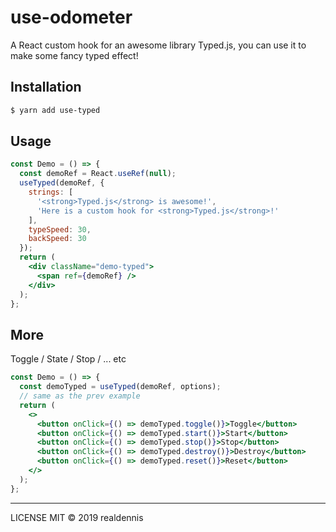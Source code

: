 # use-odometer

A React custom hook for an awesome library Typed.js, you can use it to make some fancy typed effect!

## Installation

```bash
$ yarn add use-typed
```

## Usage

```jsx
const Demo = () => {
  const demoRef = React.useRef(null);
  useTyped(demoRef, {
    strings: [
      '<strong>Typed.js</strong> is awesome!',
      'Here is a custom hook for <strong>Typed.js</strong>!'
    ],
    typeSpeed: 30,
    backSpeed: 30
  });
  return (
    <div className="demo-typed">
      <span ref={demoRef} />
    </div>
  );
};
```

## More

Toggle / State / Stop / ... etc

```jsx
const Demo = () => {
  const demoTyped = useTyped(demoRef, options);
  // same as the prev example
  return (
    <>
      <button onClick={() => demoTyped.toggle()}>Toggle</button>
      <button onClick={() => demoTyped.start()}>Start</button>
      <button onClick={() => demoTyped.stop()}>Stop</button>
      <button onClick={() => demoTyped.destroy()}>Destroy</button>
      <button onClick={() => demoTyped.reset()}>Reset</button>
    </>
  );
};
```

---

LICENSE MIT © 2019 realdennis

